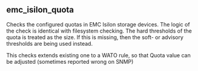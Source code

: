 ## emc_isilon_quota

 Checks the configured quotas in EMC Isilon storage devices. The logic of the check is identical with filesystem checking. The hard thresholds of the quota is treated as the size. If this is missing, then the soft- or advisory thresholds are being used instead.

This checks extends existing one to a WATO rule, so that Quota value can be adjusted (sometimes reported wrong on SNMP)
